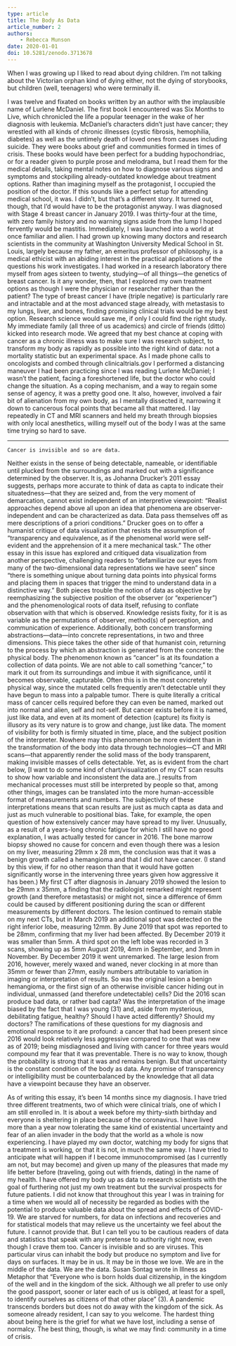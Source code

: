 ```yaml
---
type: article
title: The Body As Data
article_number: 2
authors:
    - Rebecca Munson
date: 2020-01-01
doi: 10.5281/zenodo.3713678
---
```

When I was growing up I liked to read about dying children. I’m not talking about the Victorian orphan kind of dying either, not the dying of storybooks, but children (well, teenagers) who were terminally ill.
<!--more-->
I was twelve and fixated on books written by an author with the implausible name of Lurlene McDaniel. The first book I encountered was Six Months to Live, which chronicled the life a popular teenager in the wake of her diagnosis with leukemia. McDaniel’s characters didn’t just have cancer; they wrestled with all kinds of chronic illnesses (cystic fibrosis, hemophilia, diabetes) as well as the untimely death of loved ones from causes including suicide. They were books about grief and communities formed in times of crisis.
These books would have been perfect for a budding hypochondriac, or for a reader given to purple prose and melodrama, but I read them for the medical details, taking mental notes on how to diagnose various signs and symptoms and stockpiling already-outdated knowledge about treatment options. Rather than imagining myself as the protagonist, I occupied the position of the doctor. If this sounds like a perfect setup for attending medical school, it was. I didn’t, but that’s a different story. It turned out, though, that I’d would have to be the protagonist anyway.
I was diagnosed with Stage 4 breast cancer in January 2019. I was thirty-four at the time, with zero family history and no warning signs aside from the lump I hoped fervently would be mastitis. Immediately, I was launched into a world at once familiar and alien. I had grown up knowing many doctors and research scientists in the community at Washington University Medical School in St. Louis, largely because my father, an emeritus professor of philosophy, is a medical ethicist with an abiding interest in the practical applications of the questions his work investigates. I had worked in a research laboratory there myself from ages sixteen to twenty, studying—of all things—the genetics of breast cancer.
Is it any wonder, then, that I explored my own treatment options as though I were the physician or researcher rather than the patient? The type of breast cancer I have (triple negative) is particularly rare and intractable and at the most advanced stage already, with metastasis to my lungs, liver, and bones, finding promising clinical trials would be my best option. Research science would save me, if only I could find the right study. My immediate family (all three of us academics) and circle of friends (ditto) kicked into research mode. We agreed that my best chance at coping with cancer as a chronic illness was to make sure I was research subject, to transform my body as rapidly as possible into the right kind of data: not a mortality statistic but an experimental space.
As I made phone calls to oncologists and combed through clinicaltrials.gov I performed a distancing maneuver I had been practicing since I was reading Lurlene McDaniel; I wasn’t the patient, facing a foreshortened life, but the doctor who could change the situation. As a coping mechanism, and a way to regain some sense of agency, it was a pretty good one. It also, however, involved a fair bit of alienation from my own body, as I mentally dissected it, narrowing it down to cancerous focal points that became all that mattered. I lay repeatedly in CT and MRI scanners and held my breath through biopsies with only local anesthetics, willing myself out of the body I was at the same time trying so hard to save.

***
    Cancer is invisible and so are data.

Neither exists in the sense of being detectable, nameable, or identifiable until plucked from the surroundings and marked out with a significance determined by the observer. It is, as Johanna Drucker’s 2011 essay suggests, perhaps more accurate to think of data as capta to indicate their situatedness—that they are seized and, from the very moment of demarcation, cannot exist independent of an interpretive viewpoint: “Realist approaches depend above all upon an idea that phenomena are observer-independent and can be characterized as data. Data pass themselves off as mere descriptions of a priori conditions.”
Drucker goes on to offer a humanist critique of data visualization that resists the assumption of “transparency and equivalence, as if the phenomenal world were self-evident and the apprehension of it a mere mechanical task.” The other essay in this issue has explored and critiqued data visualization from another perspective, challenging readers to “defamiliarize our eyes from many of the two-dimensional data representations we have seen” since  “there is something unique about turning data points into physical forms and placing them in spaces that trigger the mind to understand data in a distinctive way.” Both pieces trouble the notion of data as objective by reemphasizing the subjective position of the observer (or “experiencer”) and the phenomenological roots of data itself, refusing to conflate observation with that which is observed. Knowledge resists fixity, for it is as variable as the permutations of observer, method(s) of perception, and communication of experience. Additionally, both concern transforming abstractions—data—into concrete representations, in two and three dimensions. This piece takes the other side of that humanist coin, returning to the process by which an abstraction is generated from the concrete: the physical body.
The phenomenon known as “cancer” is at its foundation a collection of data points. We are not able to call something “cancer,” to mark it out from its surroundings and imbue it with significance, until it becomes observable, capturable. Often this is in the most concretely physical way, since the mutated cells frequently aren’t detectable until they have begun to mass into a palpable tumor. There is quite literally a critical mass of cancer cells required before they can even be named, marked out into normal and alien, self and not-self. But cancer exists before it is named, just like data, and even at its moment of detection (capture) its fixity is illusory as its very nature is to grow and change, just like data. The moment of visibility for both is firmly situated in time, place, and the subject position of the interpreter.
Nowhere may this phenomenon be more evident than in the transformation of the body into data through technologies—CT and MRI scans—that apparently render the solid mass of the body transparent, making invisible masses of cells detectable. Yet, as is evident from the chart below, [I want to do some kind of chart/visualization of my CT scan results to show how variable and inconsistent the data are..]  results from mechanical processes must still be interpreted by people so that, among other things, images can be translated into the more human-accessible format of measurements and numbers. The subjectivity of these interpretations means that scan results are just as much capta as data and just as much vulnerable to positional bias.
Take, for example, the open question of how extensively cancer may have spread to my liver. Unusually, as a result of a years-long chronic fatigue for which I still have no good explanation, I was actually tested for cancer in 2016. The bone marrow biopsy showed no cause for concern and even though there was a lesion on my liver, measuring 29mm x 28 mm, the conclusion was that it was a benign growth called a hemangioma and that I did not have cancer. (I stand by this view, if for no other reason than that it would have gotten significantly worse in the intervening three years given how aggressive it has been.)
My first CT after diagnosis in January 2019 showed the lesion to be 29mm x 35mm, a finding that the radiologist remarked might represent growth (and therefore metastasis) or might not, since a difference of 6mm could be caused by different positioning during the scan or different measurements by different doctors. The lesion continued to remain stable on my next CTs, but in March 2019 an additional spot was detected on the right inferior lobe, measuring 12mm. By June 2019 that spot was reported to be 28mm, confirming that my liver had been affected. By December 2019 it was smaller than 5mm. A third spot on the left lobe was recorded in 3 scans, showing up as 5mm August 2019, 4mm in September, and 3mm in November. By December 2019 it went unremarked. The large lesion from 2016, however, merely waxed and waned, never clocking in at more than 35mm or fewer than 27mm, easily numbers attributable to variation in imaging or interpretation of results.
So was the original lesion a benign hemangioma, or the first sign of an otherwise invisible cancer hiding out in individual, unmassed (and therefore undetectable) cells? Did the 2016 scan produce bad data, or rather bad capta? Was the interpretation of the image biased by the fact that I was young (31) and, aside from mysterious, debilitating fatigue, healthy? Should I have acted differently? Should my doctors? The ramifications of these questions for my diagnosis and emotional response to it are profound: a cancer that had been present since 2016 would look relatively less aggressive compared to one that was new as of 2019; being misdiagnosed and living with cancer for three years would compound my fear that it was preventable. There is no way to know, though the probability is strong that it was and remains benign. But that uncertainty is the constant condition of the body as data. Any promise of transparency or intelligibility must be counterbalanced by the knowledge that all data have a viewpoint because they have an observer.

As of writing this essay, it’s been 14 months since my diagnosis. I have tried three different treatments, two of which were clinical trials, one of which I am still enrolled in. It is about a week before my thirty-sixth birthday and everyone is sheltering in place because of the coronavirus. I have lived more than a year now tolerating the same kind of existential uncertainty and fear of an alien invader in the body that the world as a whole is now experiencing. I have played my own doctor, watching my body for signs that a treatment is working, or that it is not, in much the same way. I have tried to anticipate what will happen if I become immunocompromised (as I currently am not, but may become) and given up many of the pleasures that made my life better before (traveling, going out with friends, dating) in the name of my health. I have offered my body up as data to research scientists with the goal of furthering not just my own treatment but the survival prospects for future patients.
I did not know that throughout this year I was in training for a time when we would all of necessity be regarded as bodies with the potential to produce valuable data about the spread and effects of COVID-19. We are starved for numbers, for data on infections and recoveries and for statistical models that may relieve us the uncertainty we feel about the future. I cannot provide that. But I can tell you to be cautious readers of data and statistics that speak with any pretense to authority right now, even though I crave them too. Cancer is invisible and so are viruses. This particular virus can inhabit the body but produce no symptom and live for days on surfaces. It may be in us. It may be in those we love. We are in the middle of the data. We are the data.
Susan Sontag wrote in Illness as Metaphor that “Everyone who is born holds dual citizenship, in the kingdom of the well and in the kingdom of the sick. Although we all prefer to use only the good passport, sooner or later each of us is obliged, at least for a spell, to identify ourselves as citizens of that other place” (3). A pandemic transcends borders but does not do away with the kingdom of the sick. As someone already resident, I can say to you welcome. The hardest thing about being here is the grief for what we have lost, including a sense of normalcy. The best thing, though, is what we may find: community in a time of crisis.